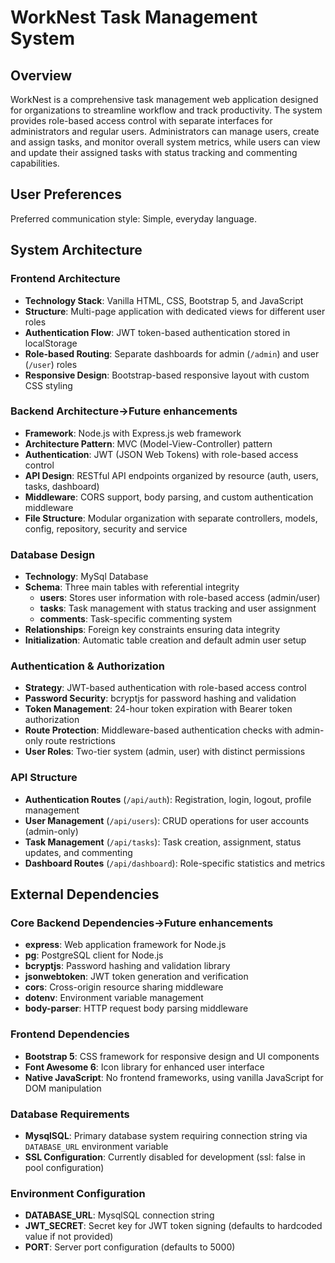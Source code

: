 # WorkNest Task Management System

## Overview

WorkNest is a comprehensive task management web application designed for organizations to streamline workflow and track productivity. The system provides role-based access control with separate interfaces for administrators and regular users. Administrators can manage users, create and assign tasks, and monitor overall system metrics, while users can view and update their assigned tasks with status tracking and commenting capabilities.

## User Preferences

Preferred communication style: Simple, everyday language.

## System Architecture

### Frontend Architecture
- **Technology Stack**: Vanilla HTML, CSS, Bootstrap 5, and JavaScript
- **Structure**: Multi-page application with dedicated views for different user roles
- **Authentication Flow**: JWT token-based authentication stored in localStorage
- **Role-based Routing**: Separate dashboards for admin (`/admin`) and user (`/user`) roles
- **Responsive Design**: Bootstrap-based responsive layout with custom CSS styling

### Backend Architecture->Future enhancements
- **Framework**: Node.js with Express.js web framework
- **Architecture Pattern**: MVC (Model-View-Controller) pattern
- **Authentication**: JWT (JSON Web Tokens) with role-based access control
- **API Design**: RESTful API endpoints organized by resource (auth, users, tasks, dashboard)
- **Middleware**: CORS support, body parsing, and custom authentication middleware
- **File Structure**: Modular organization with separate controllers, models, config, repository, security and service

### Database Design
- **Technology**: MySql Database
- **Schema**: Three main tables with referential integrity
  - **users**: Stores user information with role-based access (admin/user)
  - **tasks**: Task management with status tracking and user assignment
  - **comments**: Task-specific commenting system
- **Relationships**: Foreign key constraints ensuring data integrity
- **Initialization**: Automatic table creation and default admin user setup

### Authentication & Authorization
- **Strategy**: JWT-based authentication with role-based access control
- **Password Security**: bcryptjs for password hashing and validation
- **Token Management**: 24-hour token expiration with Bearer token authorization
- **Route Protection**: Middleware-based authentication checks with admin-only route restrictions
- **User Roles**: Two-tier system (admin, user) with distinct permissions

### API Structure
- **Authentication Routes** (`/api/auth`): Registration, login, logout, profile management
- **User Management** (`/api/users`): CRUD operations for user accounts (admin-only)
- **Task Management** (`/api/tasks`): Task creation, assignment, status updates, and commenting
- **Dashboard Routes** (`/api/dashboard`): Role-specific statistics and metrics

## External Dependencies

### Core Backend Dependencies->Future enhancements
- **express**: Web application framework for Node.js
- **pg**: PostgreSQL client for Node.js
- **bcryptjs**: Password hashing and validation library
- **jsonwebtoken**: JWT token generation and verification
- **cors**: Cross-origin resource sharing middleware
- **dotenv**: Environment variable management
- **body-parser**: HTTP request body parsing middleware

### Frontend Dependencies
- **Bootstrap 5**: CSS framework for responsive design and UI components
- **Font Awesome 6**: Icon library for enhanced user interface
- **Native JavaScript**: No frontend frameworks, using vanilla JavaScript for DOM manipulation

### Database Requirements
- **MysqlSQL**: Primary database system requiring connection string via `DATABASE_URL` environment variable
- **SSL Configuration**: Currently disabled for development (ssl: false in pool configuration)

### Environment Configuration
- **DATABASE_URL**: MysqlSQL connection string
- **JWT_SECRET**: Secret key for JWT token signing (defaults to hardcoded value if not provided)
- **PORT**: Server port configuration (defaults to 5000)

